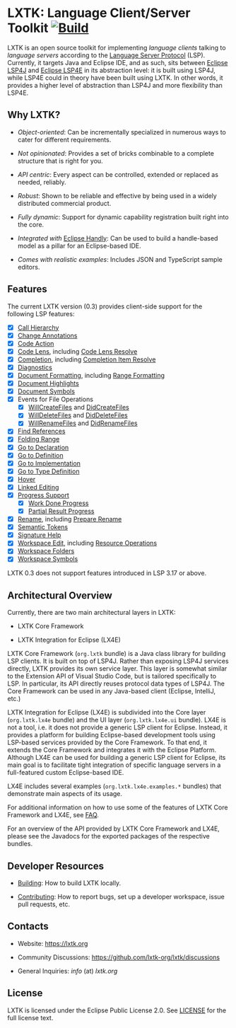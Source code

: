 # LXTK: Language Client/Server Toolkit [![Build](https://github.com/lxtk-org/lxtk/workflows/build/badge.svg)](https://github.com/lxtk-org/lxtk/actions)

LXTK is an open source toolkit for implementing *language clients* talking
to *language servers* according to the [Language Server Protocol][1] (LSP).
Currently, it targets Java and Eclipse IDE, and as such, sits between
[Eclipse LSP4J][2] and [Eclipse LSP4E][3] in its abstraction level:
it is built using LSP4J, while LSP4E could in theory have been built
using LXTK. In other words, it provides a higher level of abstraction
than LSP4J and more flexibility than LSP4E.

## Why LXTK?

- *Object-oriented*: Can be incrementally specialized in numerous ways
to cater for different requirements.

- *Not opinionated*: Provides a set of bricks combinable to a complete
structure that is right for you.

- *API centric*: Every aspect can be controlled, extended or replaced as needed,
reliably.

- *Robust*: Shown to be reliable and effective by being used in a widely
distributed commercial product.

- *Fully dynamic*: Support for dynamic capability registration built right
into the core.

- *Integrated with* [Eclipse Handly][4]: Can be used to build a handle-based
model as a pillar for an Eclipse-based IDE.

- *Comes with realistic examples*: Includes JSON and TypeScript sample editors.

## Features

The current LXTK version (0.3) provides client-side support for the following
LSP features:

- [x] [Call Hierarchy](https://microsoft.github.io/language-server-protocol/specifications/specification-current/#textDocument_prepareCallHierarchy)
- [x] [Change Annotations](https://microsoft.github.io/language-server-protocol/specifications/lsp/3.17/specification/#changeAnnotation)
- [x] [Code Action](https://microsoft.github.io/language-server-protocol/specifications/specification-current/#textDocument_codeAction)
- [x] [Code Lens](https://microsoft.github.io/language-server-protocol/specifications/specification-current/#textDocument_codeLens),
including [Code Lens Resolve](https://microsoft.github.io/language-server-protocol/specifications/specification-current/#codeLens_resolve)
- [x] [Completion](https://microsoft.github.io/language-server-protocol/specifications/specification-current/#textDocument_completion),
including [Completion Item Resolve](https://microsoft.github.io/language-server-protocol/specifications/specification-current/#completionItem_resolve)
- [x] [Diagnostics](https://microsoft.github.io/language-server-protocol/specifications/specification-current/#textDocument_publishDiagnostics)
- [x] [Document Formatting](https://microsoft.github.io/language-server-protocol/specifications/specification-current/#textDocument_formatting),
including [Range Formatting](https://microsoft.github.io/language-server-protocol/specifications/specification-current/#textDocument_rangeFormatting)
- [x] [Document Highlights](https://microsoft.github.io/language-server-protocol/specifications/specification-current/#textDocument_documentHighlight)
- [x] [Document Symbols](https://microsoft.github.io/language-server-protocol/specifications/specification-current/#textDocument_documentSymbol)
- [x] Events for File Operations
  - [x] [WillCreateFiles](https://microsoft.github.io/language-server-protocol/specifications/specification-current/#workspace_willCreateFiles)
and [DidCreateFiles](https://microsoft.github.io/language-server-protocol/specifications/specification-current/#workspace_didCreateFiles)
  - [x] [WillDeleteFiles](https://microsoft.github.io/language-server-protocol/specifications/specification-current/#workspace_willDeleteFiles)
and [DidDeleteFiles](https://microsoft.github.io/language-server-protocol/specifications/specification-current/#workspace_didDeleteFiles)
  - [x] [WillRenameFiles](https://microsoft.github.io/language-server-protocol/specifications/specification-current/#workspace_willRenameFiles)
and [DidRenameFiles](https://microsoft.github.io/language-server-protocol/specifications/specification-current/#workspace_didRenameFiles)
- [x] [Find References](https://microsoft.github.io/language-server-protocol/specifications/specification-current/#textDocument_references)
- [x] [Folding Range](https://microsoft.github.io/language-server-protocol/specifications/specification-current/#textDocument_foldingRange)
- [x] [Go to Declaration](https://microsoft.github.io/language-server-protocol/specifications/specification-current/#textDocument_declaration)
- [x] [Go to Definition](https://microsoft.github.io/language-server-protocol/specifications/specification-current/#textDocument_definition)
- [x] [Go to Implementation](https://microsoft.github.io/language-server-protocol/specifications/specification-current/#textDocument_implementation)
- [x] [Go to Type Definition](https://microsoft.github.io/language-server-protocol/specifications/specification-current/#textDocument_typeDefinition)
- [x] [Hover](https://microsoft.github.io/language-server-protocol/specifications/specification-current/#textDocument_hover)
- [x] [Linked Editing](https://microsoft.github.io/language-server-protocol/specifications/specification-current/#textDocument_linkedEditingRange)
- [x] [Progress Support](https://microsoft.github.io/language-server-protocol/specifications/specification-current/#progress)
   - [x] [Work Done Progress](https://microsoft.github.io/language-server-protocol/specifications/specification-current/#workDoneProgress)
   - [x] [Partial Result Progress](https://microsoft.github.io/language-server-protocol/specifications/specification-current/#partialResults)
- [x] [Rename](https://microsoft.github.io/language-server-protocol/specifications/specification-current/#textDocument_rename),
including [Prepare Rename](https://microsoft.github.io/language-server-protocol/specifications/specification-current/#textDocument_prepareRename)
- [x] [Semantic Tokens](https://microsoft.github.io/language-server-protocol/specifications/specification-current/#textDocument_semanticTokens)
- [x] [Signature Help](https://microsoft.github.io/language-server-protocol/specifications/specification-current/#textDocument_signatureHelp)
- [x] [Workspace Edit](https://microsoft.github.io/language-server-protocol/specifications/specification-current/#workspace_applyEdit),
including [Resource Operations](https://microsoft.github.io/language-server-protocol/specifications/specification-current/#resourceChanges)
- [x] [Workspace Folders](https://microsoft.github.io/language-server-protocol/specifications/specification-current/#workspace_workspaceFolders)
- [x] [Workspace Symbols](https://microsoft.github.io/language-server-protocol/specifications/specification-current/#workspace_symbol)

LXTK 0.3 does not support features introduced in LSP 3.17 or above.

## Architectural Overview

Currently, there are two main architectural layers in LXTK:

- LXTK Core Framework

- LXTK Integration for Eclipse (LX4E)

LXTK Core Framework (`org.lxtk` bundle) is a Java class library for building
LSP clients. It is built on top of LSP4J. Rather than exposing LSP4J services
directly, LXTK provides its own service layer. This layer is somewhat similar
to the Extension API of Visual Studio Code, but is tailored specifically to LSP.
In particular, its API directly reuses protocol data types of LSP4J. The
Core Framework can be used in any Java-based client (Eclipse, IntelliJ, etc.)

LXTK Integration for Eclipse (LX4E) is subdivided into the Core layer
(`org.lxtk.lx4e` bundle) and the UI layer (`org.lxtk.lx4e.ui` bundle).
LX4E is not a tool, i.e. it does not provide a generic LSP client for Eclipse.
Instead, it provides a platform for building Eclipse-based development tools
using LSP-based services provided by the Core Framework. To that end, it extends
the Core Framework and integrates it with the Eclipse Platform. Although LX4E
can be used for building a generic LSP client for Eclipse, its main goal is to
facilitate tight integration of specific language servers in a full-featured
custom Eclipse-based IDE.

LX4E includes several examples (`org.lxtk.lx4e.examples.*` bundles) that
demonstrate main aspects of its usage.

For additional information on how to use some of the features of LXTK Core
Framework and LX4E, see [FAQ](FAQ.md).

For an overview of the API provided by LXTK Core Framework and LX4E, please see
the Javadocs for the exported packages of the respective bundles.

## Developer Resources

- [Building](BUILDING.md): How to build LXTK locally.

- [Contributing](CONTRIBUTING.md): How to report bugs, set up a developer
workspace, issue pull requests, etc.

## Contacts

- Website: <https://lxtk.org>

- Community Discussions: <https://github.com/lxtk-org/lxtk/discussions>

- General Inquiries: *info* (at) *lxtk.org*

## License

LXTK is licensed under the Eclipse Public License 2.0. See [LICENSE](LICENSE)
for the full license text.

[1]: https://microsoft.github.io/language-server-protocol/
[2]: https://www.eclipse.org/lsp4j/
[3]: https://www.eclipse.org/lsp4e/
[4]: https://www.eclipse.org/handly/
